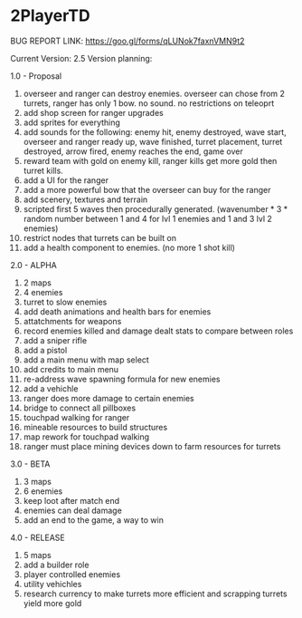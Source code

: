 # 2PlayerTD
BUG REPORT LINK: https://goo.gl/forms/qLUNok7faxnVMN9t2

Current Version: 2.5
Version planning:

1.0 - Proposal
1.	overseer and ranger can destroy enemies. overseer can chose from 2 turrets, ranger has only 1 bow. no sound. no restrictions on teleoprt
2.	add shop screen for ranger upgrades
3.	add sprites for everything
4.	add sounds for the following: enemy hit, enemy destroyed, wave start, overseer and ranger ready up, wave finished, turret placement, turret destroyed, arrow fired, enemy reaches the end, game over
5.	reward team with gold on enemy kill, ranger kills get more gold then turret kills. 
6.	add a UI for the ranger
7.	add a more powerful bow that the overseer can buy for the ranger
8.	add scenery, textures and terrain
9.	scripted first 5 waves then procedurally generated. (wavenumber * 3 * random number between 1 and 4 for lvl 1 enemies and 1 and 3 lvl 2 enemies)
10.	restrict nodes that turrets can be built on
11. add a health component to enemies. (no more 1 shot kill)

2.0 - ALPHA
1.	2 maps
2.	4 enemies
3.	turret to slow enemies
4.	add death animations and health bars for enemies
5.	attatchments for weapons
6.	record enemies killed and damage dealt stats to compare between roles
7.	add a sniper rifle
8.  add a pistol
9.  add a main menu with map select
10. add credits to main menu
11. re-address wave spawning formula for new enemies
12. add a vehichle
13. ranger does more damage to certain enemies
14. bridge to connect all pillboxes
15. touchpad walking for ranger
16. mineable resources to build structures
17. map rework for touchpad walking
18. ranger must place mining devices down to farm resources for turrets

3.0 - BETA
1.	3 maps
2.	6 enemies
3.	keep loot after match end
4.	enemies can deal damage
5.  add an end to the game, a way to win


4.0 - RELEASE
1.	5 maps
2.	add a builder role
3.	player controlled enemies
4.	utility vehichles
5.	research currency to make turrets more efficient and scrapping turrets yield more gold
